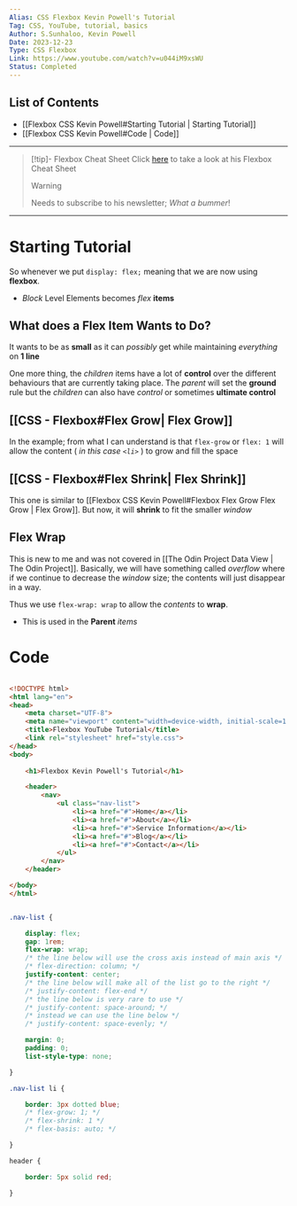 ```yaml
---
Alias: CSS Flexbox Kevin Powell's Tutorial
Tag: CSS, YouTube, tutorial, basics
Author: S.Sunhaloo, Kevin Powell
Date: 2023-12-23
Type: CSS Flexbox
Link: https://www.youtube.com/watch?v=u044iM9xsWU
Status: Completed
---
```


## List of Contents

- [[Flexbox CSS Kevin Powell#Starting Tutorial | Starting Tutorial]]
- [[Flexbox CSS Kevin Powell#Code | Code]]

---

>[!tip]- Flexbox Cheat Sheet
>	Click [here](https://kevin-powell.ck.page/25792a66b4) to take a look at his Flexbox Cheat Sheet
>>[!warning]
>>Needs to subscribe to his newsletter; *What a bummer*!

---

# Starting Tutorial

So whenever we put `display: flex;` meaning that we are now using **flexbox**.

- *Block* Level Elements becomes *flex* **items**

## What does a Flex Item Wants to Do?

It wants to be as **small** as it can *possibly* get while maintaining *everything* on **1 line**

One more thing, the *children* items have a lot of **control** over the different behaviours that are currently taking place.
The *parent* will set the **ground** rule but the *children* can also have *control* or sometimes **ultimate control**


## [[CSS - Flexbox#Flex Grow| Flex Grow]]

In the example; from what I can understand is that `flex-grow` or `flex: 1` will allow the content ( *in this case `<li>`* ) to grow and fill the space


## [[CSS - Flexbox#Flex Shrink| Flex Shrink]]

This one is similar to [[Flexbox CSS Kevin Powell#Flexbox Flex Grow Flex Grow | Flex Grow]]. But now, it will **shrink** to fit the smaller *window*

## Flex Wrap

This is new to me and was not covered in [[The Odin Project Data View | The Odin Project]]. Basically, we will have something called *overflow* where if we continue to decrease the *window* size; the contents will just disappear in a way.

Thus we use `flex-wrap: wrap` to allow the *contents* to **wrap**.

- This is used in the **Parent** *items*


# Code

```html

<!DOCTYPE html>
<html lang="en">
<head>
    <meta charset="UTF-8">
    <meta name="viewport" content="width=device-width, initial-scale=1.0">
    <title>Flexbox YouTube Tutorial</title>
    <link rel="stylesheet" href="style.css">
</head>
<body>
    
    <h1>Flexbox Kevin Powell's Tutorial</h1>

    <header>
        <nav>
            <ul class="nav-list">
                <li><a href="#">Home</a></li>
                <li><a href="#">About</a></li>
                <li><a href="#">Service Information</a></li>
                <li><a href="#">Blog</a></li>
                <li><a href="#">Contact</a></li>
            </ul>
        </nav>
    </header>

</body>
</html>

```

```css

.nav-list {

    display: flex;
    gap: 1rem;
    flex-wrap: wrap;
    /* the line below will use the cross axis instead of main axis */
    /* flex-direction: column; */
    justify-content: center;
    /* the line below will make all of the list go to the right */
    /* justify-content: flex-end */
    /* the line below is very rare to use */
    /* justify-content: space-around; */
    /* instead we can use the line below */
    /* justify-content: space-evenly; */

    margin: 0;
    padding: 0;
    list-style-type: none;

}

.nav-list li {

    border: 3px dotted blue;
    /* flex-grow: 1; */
    /* flex-shrink: 1 */
    /* flex-basis: auto; */

}

header {

    border: 5px solid red;

}

```